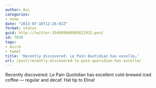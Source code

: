 ```yaml
---
author: Avi
categories:
- none
date: "2013-07-10T12:26:02Z"
format: status
guid: http://twitter-354999968995622912-post
id: 7630
tags:
- micro
- tweet
title: 'Recently discovered: Le Pain Quotidian has excelle…'
url: /post/recently-discovered-le-pain-quotidian-has-excelle/
---
```

Recently discovered: Le Pain Quotidian has excellent cold-brewed iced coffee — regular and decaf. Hat tip to Elina!